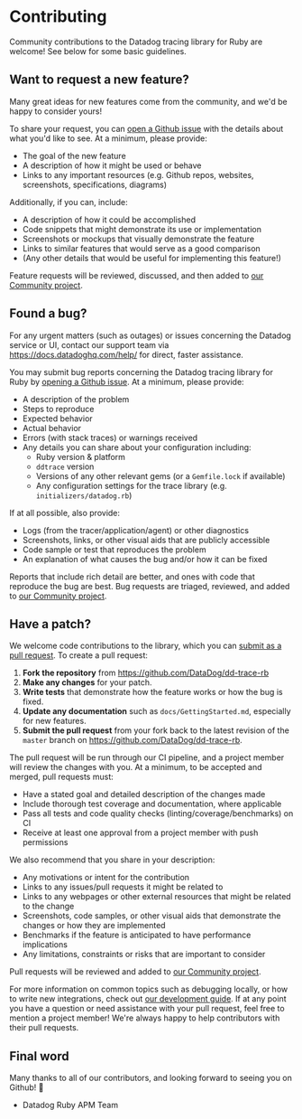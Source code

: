 # Contributing

Community contributions to the Datadog tracing library for Ruby are welcome! See below for some basic guidelines.

## Want to request a new feature?

Many great ideas for new features come from the community, and we'd be happy to consider yours!

To share your request, you can [open a Github issue](https://github.com/DataDog/dd-trace-rb/issues/new) with the details about what you'd like to see. At a minimum, please provide:

 - The goal of the new feature
 - A description of how it might be used or behave
 - Links to any important resources (e.g. Github repos, websites, screenshots, specifications, diagrams)

Additionally, if you can, include:

 - A description of how it could be accomplished
 - Code snippets that might demonstrate its use or implementation
 - Screenshots or mockups that visually demonstrate the feature
 - Links to similar features that would serve as a good comparison
 - (Any other details that would be useful for implementing this feature!)

Feature requests will be reviewed, discussed, and then added to [our Community project](https://github.com/DataDog/dd-trace-rb/projects/2).

## Found a bug?

For any urgent matters (such as outages) or issues concerning the Datadog service or UI, contact our support team via https://docs.datadoghq.com/help/ for direct, faster assistance.

You may submit bug reports concerning the Datadog tracing library for Ruby by [opening a Github issue](https://github.com/DataDog/dd-trace-rb/issues/new). At a minimum, please provide:

 - A description of the problem
 - Steps to reproduce
 - Expected behavior
 - Actual behavior
 - Errors (with stack traces) or warnings received
 - Any details you can share about your configuration including:
    - Ruby version & platform
    - `ddtrace` version
    - Versions of any other relevant gems (or a `Gemfile.lock` if available)
    - Any configuration settings for the trace library (e.g. `initializers/datadog.rb`)

If at all possible, also provide:

 - Logs (from the tracer/application/agent) or other diagnostics
 - Screenshots, links, or other visual aids that are publicly accessible
 - Code sample or test that reproduces the problem
 - An explanation of what causes the bug and/or how it can be fixed

Reports that include rich detail are better, and ones with code that reproduce the bug are best. Bug requests are triaged, reviewed, and added to [our Community project](https://github.com/DataDog/dd-trace-rb/projects/2).

## Have a patch?

We welcome code contributions to the library, which you can [submit as a pull request](https://github.com/DataDog/dd-trace-rb/pull/new/master). To create a pull request:

1. **Fork the repository** from https://github.com/DataDog/dd-trace-rb
2. **Make any changes** for your patch.
3. **Write tests** that demonstrate how the feature works or how the bug is fixed.
4. **Update any documentation** such as `docs/GettingStarted.md`, especially for new features.
5. **Submit the pull request** from your fork back to the latest revision of the `master` branch on https://github.com/DataDog/dd-trace-rb.

The pull request will be run through our CI pipeline, and a project member will review the changes with you. At a minimum, to be accepted and merged, pull requests must:

 - Have a stated goal and detailed description of the changes made
 - Include thorough test coverage and documentation, where applicable
 - Pass all tests and code quality checks (linting/coverage/benchmarks) on CI
 - Receive at least one approval from a project member with push permissions

We also recommend that you share in your description:

 - Any motivations or intent for the contribution
 - Links to any issues/pull requests it might be related to
 - Links to any webpages or other external resources that might be related to the change
 - Screenshots, code samples, or other visual aids that demonstrate the changes or how they are implemented
 - Benchmarks if the feature is anticipated to have performance implications
 - Any limitations, constraints or risks that are important to consider

Pull requests will be reviewed and added to [our Community project](https://github.com/DataDog/dd-trace-rb/projects/2).

For more information on common topics such as debugging locally, or how to write new integrations, check out [our development guide](https://github.com/DataDog/dd-trace-rb/blob/master/docs/DevelopmentGuide.md). If at any point you have a question or need assistance with your pull request, feel free to mention a project member! We're always happy to help contributors with their pull requests.

## Final word

Many thanks to all of our contributors, and looking forward to seeing you on Github! :tada:

 - Datadog Ruby APM Team
